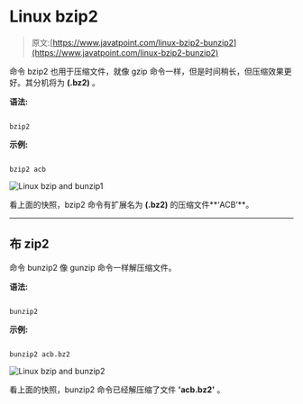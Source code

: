 # Linux bzip2

> 原文:[https://www.javatpoint.com/linux-bzip2-bunzip2](https://www.javatpoint.com/linux-bzip2-bunzip2)

命令 bzip2 也用于压缩文件，就像 gzip 命令一样，但是时间稍长，但压缩效果更好。其分机将为 **(.bz2)** 。

**语法:**

```

bzip2  
```

**示例:**

```

bzip2 acb

```

![Linux bzip and bunzip1](../Images/65bf92b8b32cfe25e559612e9fcb20c3.png)

看上面的快照，bzip2 命令有扩展名为 **(.bz2)** 的压缩文件**‘ACB’**。

* * *

## 布 zip2

命令 bunzip2 像 gunzip 命令一样解压缩文件。

**语法:**

```

bunzip2  
```

**示例:**

```

bunzip2 acb.bz2

```

![Linux bzip and bunzip2](../Images/6a61645825d9a62c95c3fa59d248877b.png)

看上面的快照，bunzip2 命令已经解压缩了文件 **'acb.bz2'** 。
